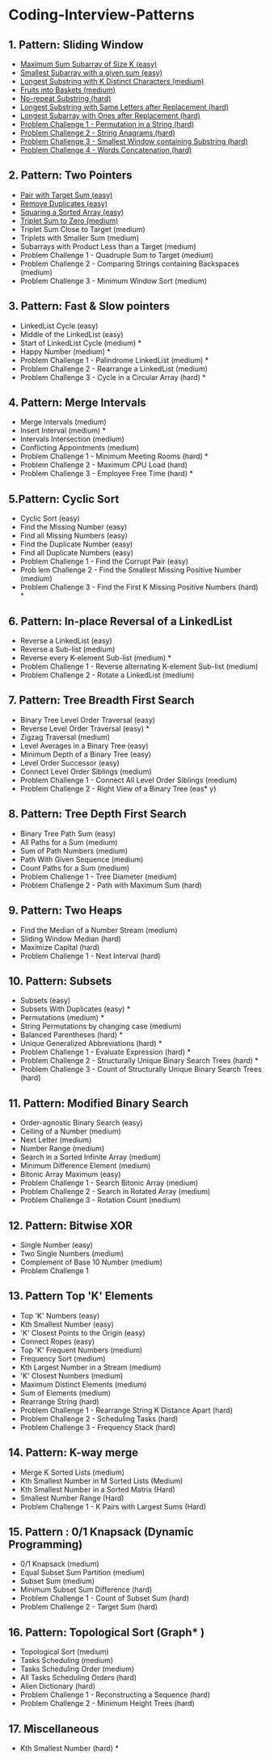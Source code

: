 # Coding-Interview-Patterns

## 1. Pattern: Sliding Window
* [Maximum Sum Subarray of Size K (easy)](https://github.com/arpit353/Grokking-The-Coding-Interview-Golang/blob/main/1.%20Pattern%20Sliding%20Window/1.%20Maximum%20Sum%20Subarray%20of%20Size%20K.go)
* [Smallest Subarray with a given sum (easy)](https://github.com/arpit353/Grokking-The-Coding-Interview-Golang/blob/daa58670348b10e634936ecfdf3b7492fc2dfd91/1.%20Pattern%20Sliding%20Window/2.%20Smallest%20Subarray%20With%20Given%20Sum.go)
* [Longest Substring with K Distinct Characters (medium)](https://github.com/arpit353/Grokking-The-Coding-Interview-Golang/blob/566f6c7e557ad2e8a2376e0c6c82f328867c62e8/1.%20Pattern%20Sliding%20Window/3.%20Longest%20Substring%20With%20K%20Distinct.go)
* [Fruits into Baskets (medium)](https://github.com/arpit353/Grokking-The-Coding-Interview-Golang/blob/main/1.%20Pattern%20Sliding%20Window/4.%20Fruits%20Into%20Baskets.go)
* [No-repeat Substring (hard)](https://github.com/arpit353/Grokking-The-Coding-Interview-Golang/blob/main/1.%20Pattern%20Sliding%20Window/5.%20No-repeat%20Substring.go)
* [Longest Substring with Same Letters after Replacement (hard)](https://github.com/arpit353/Grokking-The-Coding-Interview-Golang/blob/main/1.%20Pattern%20Sliding%20Window/6.%20Longest%20Repeating%20Character%20Replacement.go)
* [Longest Subarray with Ones after Replacement (hard)](https://github.com/arpit353/Grokking-The-Coding-Interview-Golang/blob/main/1.%20Pattern%20Sliding%20Window/7.%20Longest%20Subarray%20with%20Ones%20after%20Replacement.go)
* [Problem Challenge 1 - Permutation in a String (hard)](https://github.com/arpit353/Grokking-The-Coding-Interview-Golang/blob/main/1.%20Pattern%20Sliding%20Window/8.%20Problem%20Challenge%201%20-%20Permutation%20in%20a%20String.go)
* [Problem Challenge 2 - String Anagrams (hard)](https://github.com/arpit353/Grokking-The-Coding-Interview-Golang/blob/main/1.%20Pattern%20Sliding%20Window/9.%20Problem%20Challenge%202%20-%20String%20Anagrams.go)
* [Problem Challenge 3 - Smallest Window containing Substring (hard)]() 
* [Problem Challenge 4 - Words Concatenation (hard)]()

## 2. Pattern: Two Pointers
* [Pair with Target Sum (easy)](https://github.com/arpit353/Grokking-The-Coding-Interview-Golang/blob/main/2.%20Pattern%20Two%20Pointers/1.%20Pair%20with%20Target%20Sum.go)
* [Remove Duplicates (easy)](https://github.com/arpit353/Grokking-The-Coding-Interview-Golang/blob/main/2.%20Pattern%20Two%20Pointers/2.%20Remove%20Duplicates.go)
* [Squaring a Sorted Array (easy)](https://github.com/arpit353/Grokking-The-Coding-Interview-Golang/blob/main/2.%20Pattern%20Two%20Pointers/3.%20Squaring%20a%20sorted%20array.go)
* [Triplet Sum to Zero (medium)](https://github.com/arpit353/Grokking-The-Coding-Interview-Golang/blob/main/2.%20Pattern%20Two%20Pointers/4.%20Triplet%20Sum%20to%20Zero.go)
* Triplet Sum Close to Target (medium)
* Triplets with Smaller Sum (medium)
* Subarrays with Product Less than a Target (medium) 
* Problem Challenge 1 - Quadruple Sum to Target (medium) 
* Problem Challenge 2 - Comparing Strings containing Backspaces (medium)
* Problem Challenge 3 - Minimum Window Sort (medium) 

## 3. Pattern: Fast & Slow pointers
* LinkedList Cycle (easy)
* Middle of the LinkedList (easy)
* Start of LinkedList Cycle (medium) *
* Happy Number (medium) *
* Problem Challenge 1 - Palindrome LinkedList (medium) *
* Problem Challenge 2 - Rearrange a LinkedList (medium)
* Problem Challenge 3 - Cycle in a Circular Array (hard) *

## 4. Pattern: Merge Intervals
* Merge Intervals (medium)
* Insert Interval (medium) *
* Intervals Intersection (medium)
* Conflicting Appointments (medium)
* Problem Challenge 1 - Minimum Meeting Rooms (hard) *
* Problem Challenge 2 - Maximum CPU Load (hard)
* Problem Challenge 3 - Employee Free Time (hard) *

## 5.Pattern: Cyclic Sort
* Cyclic Sort (easy)
* Find the Missing Number (easy)
* Find all Missing Numbers (easy)
* Find the Duplicate Number (easy)
* Find all Duplicate Numbers (easy)
* Problem Challenge 1 - Find the Corrupt Pair (easy)
* Prob lem Challenge 2 - Find the Smallest Missing Positive Number (medium)
* Problem Challenge 3 - Find the First K Missing Positive Numbers (hard) *

## 6. Pattern: In-place Reversal of a LinkedList
* Reverse a LinkedList (easy)
* Reverse a Sub-list (medium)
* Reverse every K-element Sub-list (medium) *
* Problem Challenge 1 - Reverse alternating K-element Sub-list (medium)
* Problem Challenge 2 - Rotate a LinkedList (medium)

## 7. Pattern: Tree Breadth First Search
* Binary Tree Level Order Traversal (easy)
* Reverse Level Order Traversal (easy) *
* Zigzag Traversal (medium)
* Level Averages in a Binary Tree (easy)
* Minimum Depth of a Binary Tree (easy)
* Level Order Successor (easy)
* Connect Level Order Siblings (medium)
* Problem Challenge 1 - Connect All Level Order Siblings (medium)
* Problem Challenge 2 - Right View of a Binary Tree (eas* y)

## 8. Pattern: Tree Depth First Search
* Binary Tree Path Sum (easy)
* All Paths for a Sum (medium) 
* Sum of Path Numbers (medium)
* Path With Given Sequence (medium) 
* Count Paths for a Sum (medium)
* Problem Challenge 1 - Tree Diameter (medium) 
* Problem Challenge 2 - Path with Maximum Sum (hard) 

## 9. Pattern: Two Heaps
* Find the Median of a Number Stream (medium)
* Sliding Window Median (hard) 
* Maximize Capital (hard) 
* Problem Challenge 1 - Next Interval (hard)

## 10. Pattern: Subsets
* Subsets (easy)
* Subsets With Duplicates (easy) *
* Permutations (medium) *
* String Permutations by changing case (medium)
* Balanced Parentheses (hard) *
* Unique Generalized Abbreviations (hard) *
* Problem Challenge 1 - Evaluate Expression (hard) *
* Problem Challenge 2 - Structurally Unique Binary Search Trees (hard) *
* Problem Challenge 3 - Count of Structurally Unique Binary Search Trees (hard)

## 11. Pattern: Modified Binary Search
* Order-agnostic Binary Search (easy)
* Ceiling of a Number (medium) 
* Next Letter (medium)
* Number Range (medium) 
* Search in a Sorted Infinite Array (medium) 
* Minimum Difference Element (medium)
* Bitonic Array Maximum (easy)
* Problem Challenge 1 - Search Bitonic Array (medium)
* Problem Challenge 2 - Search in Rotated Array (medium) 
* Problem Challenge 3 - Rotation Count (medium) 

## 12. Pattern: Bitwise XOR
* Single Number (easy)
* Two Single Numbers (medium) 
* Complement of Base 10 Number (medium)
* Problem Challenge 1

## 13. Pattern Top 'K' Elements
* Top 'K' Numbers (easy)
* Kth Smallest Number (easy)
* 'K' Closest Points to the Origin (easy)
* Connect Ropes (easy) 
* Top 'K' Frequent Numbers (medium)
* Frequency Sort (medium) 
* Kth Largest Number in a Stream (medium)
* 'K' Closest Numbers (medium)
* Maximum Distinct Elements (medium)
* Sum of Elements (medium)
* Rearrange String (hard)
* Problem Challenge 1 - Rearrange String K Distance Apart (hard)
* Problem Challenge 2 - Scheduling Tasks (hard)
* Problem Challenge 3 - Frequency Stack (hard)

## 14. Pattern: K-way merge
* Merge K Sorted Lists (medium)
* Kth Smallest Number in M Sorted Lists (Medium)
* Kth Smallest Number in a Sorted Matrix (Hard)
* Smallest Number Range (Hard) 
* Problem Challenge 1 - K Pairs with Largest Sums (Hard)

## 15. Pattern : 0/1 Knapsack (Dynamic Programming)
* 0/1 Knapsack (medium)
* Equal Subset Sum Partition (medium) 
* Subset Sum (medium)
* Minimum Subset Sum Difference (hard) 
* Problem Challenge 1 - Count of Subset Sum (hard)
* Problem Challenge 2 - Target Sum (hard)

## 16. Pattern: Topological Sort (Graph* )
* Topological Sort (medium)
* Tasks Scheduling (medium)
* Tasks Scheduling Order (medium)
* All Tasks Scheduling Orders (hard) 
* Alien Dictionary (hard)
* Problem Challenge 1 - Reconstructing a Sequence (hard) 
* Problem Challenge 2 - Minimum Height Trees (hard) 

## 17. Miscellaneous
* Kth Smallest Number (hard) *
